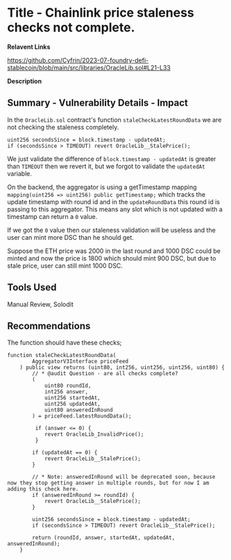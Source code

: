 # Title - Chainlink price staleness checks not complete.

**Relavent Links**

https://github.com/Cyfrin/2023-07-foundry-defi-stablecoin/blob/main/src/libraries/OracleLib.sol#L21-L33

**Description**

## Summary - Vulnerability Details - Impact

In the `OracleLib.sol` contract's function `staleCheckLatestRoundData` we are not checking the staleness completely.

```
uint256 secondsSince = block.timestamp - updatedAt;
if (secondsSince > TIMEOUT) revert OracleLib__StalePrice();
```

We just validate the difference of `block.timestamp - updatedAt` is greater than `TIMEOUT` then we revert it, but we forgot to validate the `updatedAt` variable.

On the backend, the aggregator is using a getTimestamp mapping `mapping(uint256 => uint256) public getTimestamp;` which tracks the update timestamp with round id and in the `updateRoundData` this round id is passing to this aggregator. This means any slot which is not updated with a timestamp can return a `0` value.

If we got the `0` value then our staleness validation will be useless and the user can mint more DSC than he should get.

Suppose the ETH price was 2000 in the last round and 1000 DSC could be minted and now the price is 1800 which should mint 900 DSC, but due to stale price, user can still mint 1000 DSC.

## Tools Used

Manual Review, Solodit

## Recommendations

The function should have these checks;

```solidity
function staleCheckLatestRoundData(
        AggregatorV3Interface priceFeed
    ) public view returns (uint80, int256, uint256, uint256, uint80) {
        // * @audit Question - are all checks complete?
        (
            uint80 roundId,
            int256 answer,
            uint256 startedAt,
            uint256 updatedAt,
            uint80 answeredInRound
        ) = priceFeed.latestRoundData();

         if (answer <= 0) {
            revert OracleLib_InvalidPrice();
         }

        if (updatedAt == 0) {
            revert OracleLib__StalePrice();
        }

        // * Note: answeredInRound will be deprecated soon, because now they stop getting answer in multiple rounds, but for now I am adding this check here.
        if (answeredInRound >= roundId) {
            revert OracleLib__StalePrice();
        }

        uint256 secondsSince = block.timestamp - updatedAt;
        if (secondsSince > TIMEOUT) revert OracleLib__StalePrice();

        return (roundId, answer, startedAt, updatedAt, answeredInRound);
    }
```
